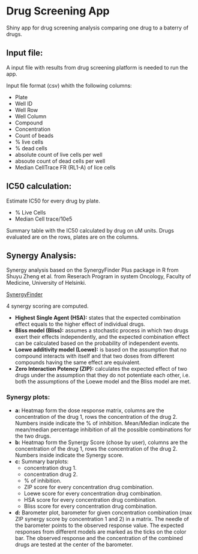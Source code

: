 # Drug Screening App

Shiny app for drug screening analysis comparing one drug to a baterry of drugs.

## Input file:

A input file with results from drug screening platform is needed to run the app.

Input file format (csv) whith the following columns:

* Plate
* Well ID
* Well Row
* Well Column
* Compound
* Concentration
* Count of beads
* % live cells
* % dead cells
* absolute count of live cells per well
* absoute count of dead cells per well
* Median CellTrace FR (RL1-A) of lice cells

## IC50 calculation:

Estimate IC50 for every drug by plate.

* % Live Cells
* Median Cell trace/10e5

Summary table with the IC50 calculated by drug on uM units.
Drugs evaluated are on the rows, plates are on the columns.

## Synergy Analysis:

Synergy analysis based on the SynergyFinder Plus package in R from Shuyu Zheng et al. from Reserach Program in system Oncology, Faculty of Medicine, University of Helsinki.

[SynergyFinder](https://www.bioconductor.org/packages/release/bioc/html/synergyfinder.html)

4 synergy scoring are computed.

* __Highest Single Agent (HSA):__ states that the expected combination effect equals to the higher effect of individual drugs.
* __Bliss model (Bliss):__ assumes a stochastic process in which two drugs exert their effects independently, and the expected combination effect can be calculated based on the probability of independent events.
* __Loewe additivity model (Loewe):__ is based on the assumption that no compound interacts with itself and that two doses from different compounds having the same effect are equivalent.
* __Zero Interaction Potency (ZIP):__ calculates the expected effect of two drugs under the assumption that they do not potentiate each other, i.e. both the assumptions of the Loewe model and the Bliss model are met.

### Synergy plots:

* __a:__ Heatmap form the dose response matrix, columns are the concentration of the drug 1, rows the concentration of the drug 2. Numbers inside indicate the % of inhibition. Mean/Median indicate the mean/median percentage inhibition of all the possible combinations for the two drugs.
* __b:__ Heatmap form the Synergy Score (chose by user), columns are the concentration of the drug 1, rows the concentration of the drug 2. Numbers inside indicate the Synergy score.
* __c:__ Summary barplots:
  + concentration drug 1.
  + concentration drug 2.
  + % of inhibition.
  + ZIP score for every concentration drug combination.
  + Loewe score for every concentration drug combination.
  + HSA score for every concentration drug combination.
  + Bliss score for every concentration drug combination.
* __d:__ Barometer plot, barometer for given concentration combination (max ZIP synergy score by concentration 1 and 2) in a matrix. The needle of the barometer points to the observed response value. The expected responses from different models are marked as the ticks on the color bar. The observed response and the concentration of the combined drugs are tested at the center of the barometer.
